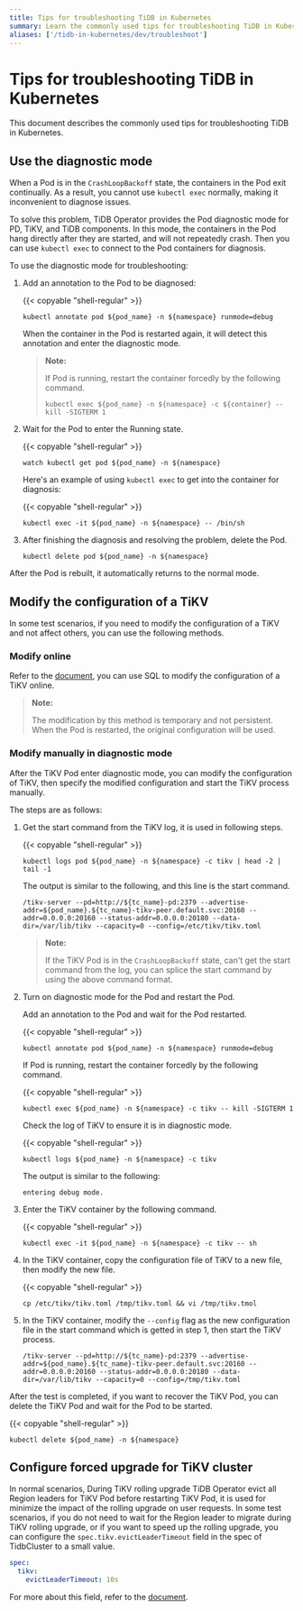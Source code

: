 ```yaml
---
title: Tips for troubleshooting TiDB in Kubernetes
summary: Learn the commonly used tips for troubleshooting TiDB in Kubernetes.
aliases: ['/tidb-in-kubernetes/dev/troubleshoot']
---
```


# Tips for troubleshooting TiDB in Kubernetes

This document describes the commonly used tips for troubleshooting TiDB in Kubernetes.

## Use the diagnostic mode

When a Pod is in the `CrashLoopBackoff` state, the containers in the Pod exit continually. As a result, you cannot use `kubectl exec` normally, making it inconvenient to diagnose issues.

To solve this problem, TiDB Operator provides the Pod diagnostic mode for PD, TiKV, and TiDB components. In this mode, the containers in the Pod hang directly after they are started, and will not repeatedly crash. Then you can use `kubectl exec` to connect to the Pod containers for diagnosis.

To use the diagnostic mode for troubleshooting:

1. Add an annotation to the Pod to be diagnosed:

    {{< copyable "shell-regular" >}}

    ```shell
    kubectl annotate pod ${pod_name} -n ${namespace} runmode=debug
    ```

    When the container in the Pod is restarted again, it will detect this annotation and enter the diagnostic mode.

    > **Note:**
    >
    > If Pod is running, restart the container forcedly by the following command.
    > 
    > ```shell
    > kubectl exec ${pod_name} -n ${namespace} -c ${container} -- kill -SIGTERM 1
    >

2. Wait for the Pod to enter the Running state.

    {{< copyable "shell-regular" >}}

    ```shell
    watch kubectl get pod ${pod_name} -n ${namespace}
    ```

    Here's an example of using `kubectl exec` to get into the container for diagnosis:

    {{< copyable "shell-regular" >}}

    ```shell
    kubectl exec -it ${pod_name} -n ${namespace} -- /bin/sh
    ```

3. After finishing the diagnosis and resolving the problem, delete the Pod.

    ```shell
    kubectl delete pod ${pod_name} -n ${namespace}
    ```

After the Pod is rebuilt, it automatically returns to the normal mode.

## Modify the configuration of a TiKV

In some test scenarios, if you need to modify the configuration of a TiKV and not affect others, you can use the following methods.

### Modify online

Refer to the [document](https://docs.pingcap.com/tidb/stable/dynamic-config#modify-tikv-configuration-online), you can use SQL to modify the configuration of a TiKV online.

> **Note:**
>
> The modification by this method is temporary and not persistent. When  the Pod is restarted, the original configuration will be used.

### Modify manually in diagnostic mode

After the TiKV Pod enter diagnostic mode, you can modify the configuration of TiKV, then specify the modified configuration and start the TiKV process manually.

The steps are as follows:

1. Get the start command from the TiKV log, it is used in following steps.
   
    {{< copyable "shell-regular" >}}

    ```shell
    kubectl logs pod ${pod_name} -n ${namespace} -c tikv | head -2 | tail -1
    ```

    The output is similar to the following, and this line is the start command.

    ```shell
    /tikv-server --pd=http://${tc_name}-pd:2379 --advertise-addr=${pod_name}.${tc_name}-tikv-peer.default.svc:20160 --addr=0.0.0.0:20160 --status-addr=0.0.0.0:20180 --data-dir=/var/lib/tikv --capacity=0 --config=/etc/tikv/tikv.toml
    ```

    > **Note:**
    >
    > If the TiKV Pod is in the `CrashLoopBackoff` state, can't get the start command from the log, you can splice the start command by using the above command format.

2. Turn on diagnostic mode for the Pod and restart the Pod.
   
    Add an annotation to the Pod and wait for the Pod restarted.

    {{< copyable "shell-regular" >}}

    ```shell
    kubectl annotate pod ${pod_name} -n ${namespace} runmode=debug
    ```

    If Pod is running, restart the container forcedly by the following command.

    {{< copyable "shell-regular" >}}
  
    ```shell
    kubectl exec ${pod_name} -n ${namespace} -c tikv -- kill -SIGTERM 1
    ```

    Check the log of TiKV to ensure it is in diagnostic mode.

    {{< copyable "shell-regular" >}}

    ```shell
    kubectl logs ${pod_name} -n ${namespace} -c tikv
    ```

    The output is similar to the following:

    ```
    entering debug mode.
    ```

3. Enter the TiKV container by the following command.
   
    {{< copyable "shell-regular" >}}

    ```shell
    kubectl exec -it ${pod_name} -n ${namespace} -c tikv -- sh
    ```

4. In the TiKV container, copy the configuration file of TiKV to a new file, then modify the new file.
   
    {{< copyable "shell-regular" >}}

    ```shell
    cp /etc/tikv/tikv.toml /tmp/tikv.toml && vi /tmp/tikv.tmol
    ```

5. In the TiKV container, modify the `--config` flag as the new configuration file in the start command which is getted in step 1, then start the TiKV process.

    ```shell
    /tikv-server --pd=http://${tc_name}-pd:2379 --advertise-addr=${pod_name}.${tc_name}-tikv-peer.default.svc:20160 --addr=0.0.0.0:20160 --status-addr=0.0.0.0:20180 --data-dir=/var/lib/tikv --capacity=0 --config=/tmp/tikv.toml
    ```

After the test is completed, if you want to recover the TiKV Pod, you can delete the TiKV Pod and wait for the Pod to be started.

{{< copyable "shell-regular" >}}

```shell
kubectl delete ${pod_name} -n ${namespace}
```

## Configure forced upgrade for TiKV cluster

In normal scenarios, During TiKV rolling upgrade TiDB Operator evict all Region leaders for TiKV Pod before restarting TiKV Pod, it is used for minimize the impact of the rolling upgrade on user requests. In some test scenarios, if you do not need to wait for the Region leader to migrate during TiKV rolling upgrade, or if you want to speed up the rolling upgrade, you can configure the `spec.tikv.evictLeaderTimeout` field in the spec of TidbCluster to a small value.

```yaml
spec:
  tikv:
    evictLeaderTimeout: 10s
```

For more about this field, refer to the [document](configure-a-tidb-cluster.md#configure-graceful-upgrade-for-tikv-cluster).
